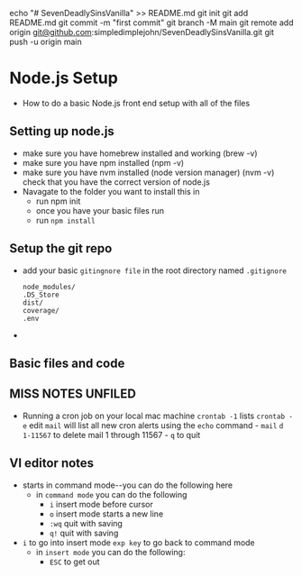echo "# SevenDeadlySinsVanilla" >> README.md
git init
git add README.md
git commit -m "first commit"
git branch -M main
git remote add origin git@github.com:simpledimplejohn/SevenDeadlySinsVanilla.git
git push -u origin main

# Node.js Setup
- How to do a basic Node.js front end setup with all of the files
## Setting up node.js
- make sure you have homebrew installed and working (brew -v)
- make sure you have npm installed (npm -v)
- make sure you have nvm installed (node version manager) (nvm -v) check that you have the correct version of node.js
- Navagate to the folder you want to install this in
    - run npm init
    - once you have your basic files run
    - run `npm install`

## Setup the git repo
- add your basic `gitingnore file` in the root directory named `.gitignore`
    ```
    node_modules/
    .DS_Store
    dist/
    coverage/
    .env
    ```
- 

## Basic files and code

## MISS NOTES UNFILED
- Running a cron job on your local mac machine
    `crontab -1` lists
    `crontab -e` edit
    `mail` will list all new cron alerts using the `echo` command
        - `mail` `d 1-11567` to delete mail 1 through 11567
        - `q` to quit

## VI editor notes
- starts in command mode--you can do the following here
    - in   `command mode` you can do the following
        - `i` insert mode before cursor
        - `o` insert mode starts a new line
        - `:wq` quit with saving
        - `q!` quit with saving
- `i` to go into insert mode `exp key` to go back to command mode
    - in `insert mode` you can do the following:
        - `ESC` to get out

